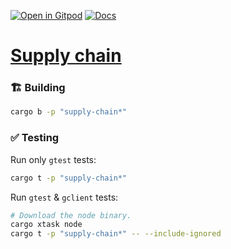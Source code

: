 [![Open in Gitpod](https://img.shields.io/badge/Open_in-Gitpod-white?logo=gitpod)](https://gitpod.io/#FOLDER=supply-chain/https://github.com/gear-foundation/dapps)
[![Docs](https://img.shields.io/github/actions/workflow/status/gear-foundation/dapps/contracts-docs.yml?logo=rust&label=docs)](https://dapps.gear.rs/supply_chain_io)

# [Supply chain](https://wiki.gear-tech.io/docs/examples/supply-chain)

### 🏗️ Building

```sh
cargo b -p "supply-chain*"
```

### ✅ Testing

Run only `gtest` tests:
```sh
cargo t -p "supply-chain*"
```

Run `gtest` & `gclient` tests:
```sh
# Download the node binary.
cargo xtask node
cargo t -p "supply-chain*" -- --include-ignored
```
